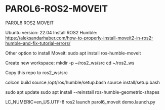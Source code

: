 # PAROL6-ROS2-MOVEIT
PAROL6 ROS2 MOVEIT

  Ubuntu version: 22.04
  Install ROS2 Humble: https://aleksandarhaber.com/how-to-properly-install-moveit2-in-ros2-humble-and-fix-tutorial-errors/
  
  Other option to install Moveit: sudo apt install ros-humble-moveit
  
  Create new workspace:
  mkdir -p ~/ros2_ws/src
  cd ~/ros2_ws
  
  Copy this repo to ros2_ws/src
  
  colcon build
  source /opt/ros/humble/setup.bash
  source install/setup.bash

  sudo apt update
  sudo apt install --reinstall ros-humble-geometric-shapes

  LC_NUMERIC=en_US.UTF-8 ros2 launch parol6_moveit demo.launch.py


